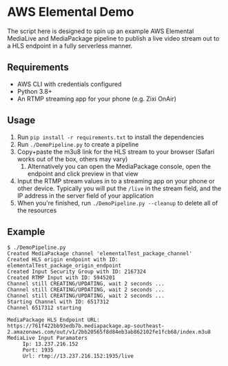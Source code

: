 # AWS Elemental Demo

The script here is designed to spin up an example AWS Elemental MediaLive and MediaPackage pipeline to publish a live video stream out to a HLS endpoint in a fully serverless manner.

## Requirements

- AWS CLI with credentials configured
- Python 3.8+
- An RTMP streaming app for your phone (e.g. Zixi OnAir)

## Usage

1. Run `pip install -r requirements.txt` to install the dependencies
2. Run `./DemoPipeline.py` to create a pipeline
3. Copy+paste the m3u8 link for the HLS stream to your browser (Safari works out of the box, others may vary)
   1. Alternatively you can open the MediaPackage console, open the endpoint and click preview in that view
4. Input the RTMP stream values in to a streaming app on your phone or other device. Typically you will put the `/live` in the stream field, and the IP address in the server field of your application
5. When you're finished, run `./DemoPipeline.py --cleanup` to delete all of the resources


## Example

```shell
$ ./DemoPipeline.py
Created MediaPackage channel 'elementalTest_package_channel'
Created HLS origin endpoint with ID: elementalTest_package_origin_endpoint
Created Input Security Group with ID: 2167324
Created RTMP Input with ID: 5945201
Channel still CREATING/UPDATING, wait 2 seconds ...
Channel still CREATING/UPDATING, wait 2 seconds ...
Channel still CREATING/UPDATING, wait 2 seconds ...
Starting Channel with ID: 6517312
Channel 6517312 starting

MediaPackage HLS Endpoint URL: https://761f422bb93edb7b.mediapackage.ap-southeast-2.amazonaws.com/out/v1/2bb20565f8d84eb3ab862102fe1fcb68/index.m3u8
MediaLive Input Paramaters
	 Ip: 13.237.216.152
	 Port: 1935
	 Url: rtmp://13.237.216.152:1935/live
```
